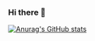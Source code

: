 ### Hi there 👋
[![Anurag's GitHub stats](https://github-readme-stats.vercel.app/api?username=bb107)](https://github.com/anuraghazra/github-readme-stats)
<!--
**bb107/bb107** is a ✨ _special_ ✨ repository because its `README.md` (this file) appears on your GitHub profile.

Here are some ideas to get you started:

- 🔭 I’m currently working on ...
- 🌱 I’m currently learning ...
- 👯 I’m looking to collaborate on ...
- 🤔 I’m looking for help with ...
- 💬 Ask me about ...
- 📫 How to reach me: ...
- 😄 Pronouns: ...
- ⚡ Fun fact: ...
-->
